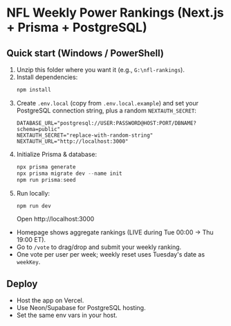 # NFL Weekly Power Rankings (Next.js + Prisma + PostgreSQL)

## Quick start (Windows / PowerShell)

1) Unzip this folder where you want it (e.g., `G:\nfl-rankings`).
2) Install dependencies:
   ```powershell
   npm install
   ```
3) Create `.env.local` (copy from `.env.local.example`) and set your PostgreSQL connection string, plus a random `NEXTAUTH_SECRET`:
   ```env
   DATABASE_URL="postgresql://USER:PASSWORD@HOST:PORT/DBNAME?schema=public"
   NEXTAUTH_SECRET="replace-with-random-string"
   NEXTAUTH_URL="http://localhost:3000"
   ```
4) Initialize Prisma & database:
   ```powershell
   npx prisma generate
   npx prisma migrate dev --name init
   npm run prisma:seed
   ```
5) Run locally:
   ```powershell
   npm run dev
   ```
   Open http://localhost:3000

- Homepage shows aggregate rankings (LIVE during Tue 00:00 → Thu 19:00 ET).
- Go to `/vote` to drag/drop and submit your weekly ranking.
- One vote per user per week; weekly reset uses Tuesday's date as `weekKey`.

## Deploy
- Host the app on Vercel.
- Use Neon/Supabase for PostgreSQL hosting.
- Set the same env vars in your host.
